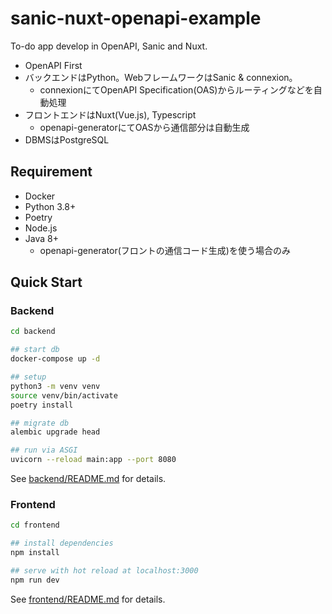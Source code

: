 # sanic-nuxt-openapi-example
To-do app develop in OpenAPI, Sanic and Nuxt.

* OpenAPI First
* バックエンドはPython。WebフレームワークはSanic & connexion。
  - connexionにてOpenAPI Specification(OAS)からルーティングなどを自動処理
* フロントエンドはNuxt(Vue.js), Typescript
  - openapi-generatorにてOASから通信部分は自動生成
* DBMSはPostgreSQL


## Requirement
* Docker
* Python 3.8+
* Poetry
* Node.js
* Java 8+
  - openapi-generator(フロントの通信コード生成)を使う場合のみ


## Quick Start
### Backend
```bash
cd backend

## start db
docker-compose up -d

## setup
python3 -m venv venv
source venv/bin/activate
poetry install

## migrate db
alembic upgrade head

## run via ASGI
uvicorn --reload main:app --port 8080
```

See [backend/README.md](backend/README.md) for details.

### Frontend
```bash
cd frontend

## install dependencies
npm install

## serve with hot reload at localhost:3000
npm run dev
```

See [frontend/README.md](frontend/README.md) for details.
